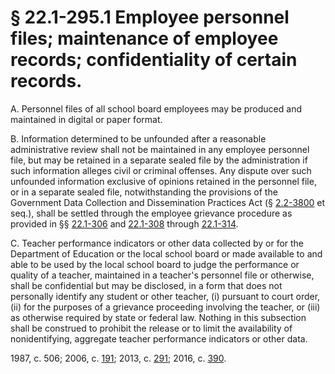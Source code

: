 # § 22.1-295.1 Employee personnel files; maintenance of employee records; confidentiality of certain records.

<p>A. Personnel files of all school board employees may be produced and maintained in digital or paper format.</p><p>B. Information determined to be unfounded after a reasonable administrative review shall not be maintained in any employee personnel file, but may be retained in a separate sealed file by the administration if such information alleges civil or criminal offenses. Any dispute over such unfounded information exclusive of opinions retained in the personnel file, or in a separate sealed file, notwithstanding the provisions of the Government Data Collection and Dissemination Practices Act (§ <a href='http://law.lis.virginia.gov/vacode/2.2-3800/'>2.2-3800</a> et seq.), shall be settled through the employee grievance procedure as provided in §§ <a href='http://law.lis.virginia.gov/vacode/22.1-306/'>22.1-306</a> and <a href='http://law.lis.virginia.gov/vacode/22.1-308/'>22.1-308</a> through <a href='http://law.lis.virginia.gov/vacode/22.1-314/'>22.1-314</a>.</p><p>C. Teacher performance indicators or other data collected by or for the Department of Education or the local school board or made available to and able to be used by the local school board to judge the performance or quality of a teacher, maintained in a teacher's personnel file or otherwise, shall be confidential but may be disclosed, in a form that does not personally identify any student or other teacher, (i) pursuant to court order, (ii) for the purposes of a grievance proceeding involving the teacher, or (iii) as otherwise required by state or federal law. Nothing in this subsection shall be construed to prohibit the release or to limit the availability of nonidentifying, aggregate teacher performance indicators or other data.</p><p>1987, c. 506; 2006, c. <a href='http://lis.virginia.gov/cgi-bin/legp604.exe?061+ful+CHAP0191'>191</a>; 2013, c. <a href='http://lis.virginia.gov/cgi-bin/legp604.exe?131+ful+CHAP0291'>291</a>; 2016, c. <a href='http://lis.virginia.gov/cgi-bin/legp604.exe?161+ful+CHAP0390'>390</a>.</p>